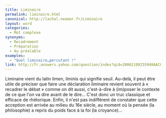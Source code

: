 ```yaml
---
title: Liminaire
permalink: liminaire.html
canonical: http://lachal.neamar.fr/Liminaire
layout: word
categories:
  - Mot complexe
synonyms:
  - Recadrement
  - Préparation
  - Au préalable
examples:
  - "Quel liminaire…percutant !"
link: http://fr.answers.yahoo.com/question/index?qid=20061109235948AACQhGS
---
```


Liminaire vient du latin limen, liminis qui signifie seuil. Au-delà, il peut être utile de préciser que faire une déclaration liminaire revient souvent à « recadrer le débat » comme on dit aussi, c'est-à-dire à (im)poser le contexte de ce que l'on va dire avant de le dire… C'est donc un truc classique et efficace de rhétorique. Enfin, il n'est pas indifférent de constater que cette acception est arrivée au milieu du 16e siècle, au moment où la pensée (la philosophie) a repris du poids face à la foi (la croyance)…

